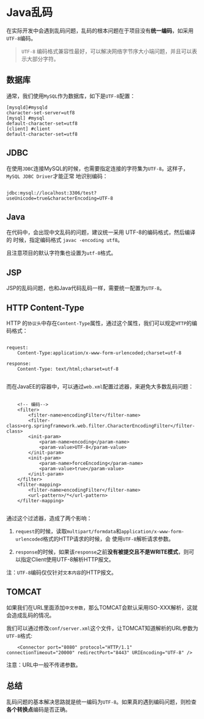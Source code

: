 # Java乱码

在实际开发中会遇到乱码问题，乱码的根本问题在于项目没有**统一编码**，如采用`UTF-8`编码。

> `UTF-8` 编码格式兼容性最好，可以解决网络字节序大小端问题，并且可以表示大部分字符。

## 数据库

通常，我们使用`MySQL`作为数据库，如下是`UTF-8`配置：

```
[mysqld]#mysqld
character-set-server=utf8 
[mysql] #mysql
default-character-set=utf8
[client] #client
default-character-set=utf8
```

## JDBC

在使用`JDBC`连接MySQL的时候，也需要指定连接的字符集为`UTF-8`。这样子，`MySQL JDBC Driver`才能正常
地识别编码：

```

jdbc:mysql://localhost:3306/test?useUnicode=true&characterEncoding=UTF-8

```

## Java

在代码中，会出现中文乱码的问题，建议统一采用 UTF-8的编码格式，然后编译的
时候，指定编码格式 `javac -encoding utf8`。

且注意项目的默认字符集也设置为`utf-8`格式。

## JSP

JSP的乱码问题，也和Java代码乱码一样，需要统一配置为`UTF-8`。


## HTTP Content-Type

HTTP 的`协议头`中存在`Content-Type`属性，通过这个属性，我们可以规定`HTTP`的编码格式：

```

request:
    Content-Type:application/x-www-form-urlencoded;charset=utf-8
    
response:
    Content-Type: text/html;charset=utf-8
    
```

而在JavaEE的容器中，可以通过`web.xml`配置过滤器，来避免大多数乱码问题：

```

    <!-- 编码-->
    <filter>
        <filter-name>encodingFilter</filter-name>
        <filter-class>org.springframework.web.filter.CharacterEncodingFilter</filter-class>
        <init-param>
            <param-name>encoding</param-name>
            <param-value>UTF-8</param-value>
        </init-param>
        <init-param>
            <param-name>forceEncoding</param-name>
            <param-value>true</param-value>
        </init-param>
    </filter>
    <filter-mapping>
        <filter-name>encodingFilter</filter-name>
        <url-pattern>/*</url-pattern>
    </filter-mapping>
    
```

通过这个过滤器，造成了两个影响：

1. `request`的时候，读取`multipart/formdata`和`application/x-www-form-urlencoded`格式的HTTP请求的时候，会
使用`UTF-8`解析请求参数。

2. `response`的时候，如果该`response`之前**没有被提交且不是WRITE模式**，则可以指定Client使用UTF-8解析HTTP报文。

注：`UTF-8`编码仅仅针对`文本内容`的HTTP报文。

## TOMCAT 

如果我们在URL里面添加`中文参数`，那么TOMCAT会默认采用ISO-XXX解析，这就会造成乱码的情况。

我们可以通过修改`conf/server.xml`这个文件，让TOMCAT知道解析的URL参数为`UTF-8`格式:

```
    <Connector port="8080" protocol="HTTP/1.1" connectionTimeout="20000" redirectPort="8443" URIEncoding="UTF-8" />
```

注意：URL中一般不传递参数。

## 总结

乱码问题的基本解决思路就是统一编码为`UTF-8`。如果真的遇到编码问题，则检查**各个转换点**编码是否正确。

